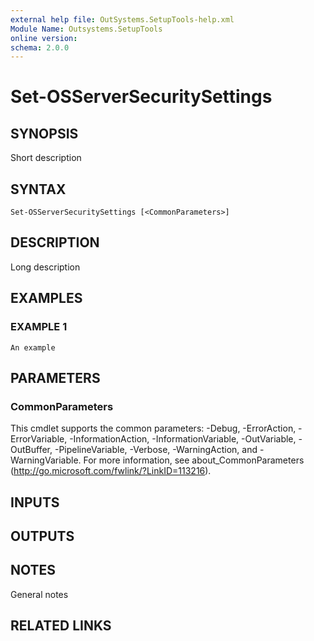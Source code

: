 ```yaml
---
external help file: OutSystems.SetupTools-help.xml
Module Name: Outsystems.SetupTools
online version:
schema: 2.0.0
---
```


# Set-OSServerSecuritySettings

## SYNOPSIS
Short description

## SYNTAX

```
Set-OSServerSecuritySettings [<CommonParameters>]
```

## DESCRIPTION
Long description

## EXAMPLES

### EXAMPLE 1
```
An example
```

## PARAMETERS

### CommonParameters
This cmdlet supports the common parameters: -Debug, -ErrorAction, -ErrorVariable, -InformationAction, -InformationVariable, -OutVariable, -OutBuffer, -PipelineVariable, -Verbose, -WarningAction, and -WarningVariable.
For more information, see about_CommonParameters (http://go.microsoft.com/fwlink/?LinkID=113216).

## INPUTS

## OUTPUTS

## NOTES
General notes

## RELATED LINKS

